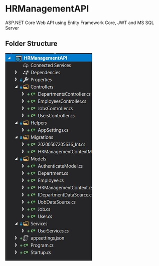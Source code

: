 # HRManagementAPI
ASP.NET Core Web API using Entity Framework Core, JWT and MS SQL Server

## Folder Structure
![Image](https://github.com/xerun/HRManagementAPI/blob/master/folders.JPG)
